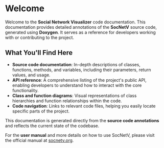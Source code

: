 # Welcome

Welcome to the **Social Network Visualizer** code documentation. This documentation provides detailed annotations of the **SocNetV** source code, generated using **Doxygen**. It serves as a reference for developers working with or contributing to the project.

## What You'll Find Here

- **Source code documentation**: In-depth descriptions of classes, functions, methods, and variables, including their parameters, return values, and usage.
- **API reference**: A comprehensive listing of the project's public API, enabling developers to understand how to interact with the core functionality.
- **Class and function diagrams**: Visual representations of class hierarchies and function relationships within the code.
- **Code navigation**: Links to relevant code files, helping you easily locate specific parts of the project.

This documentation is generated directly from the **source code annotations** and reflects the current state of the codebase.

For the **user manual** and more details on how to use SocNetV, please visit the official manual at [socnetv.org](https://socnetv.org).

